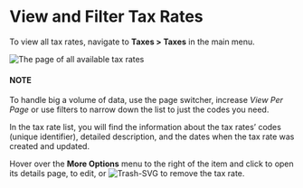 # View and Filter Tax Rates

<!-- begin -->

To view all tax rates, navigate to **Taxes > Taxes** in the main menu.

![The page of all available tax rates](user/img/taxes/tax_rates_all.png)

#### NOTE
To handle big a volume of data, use the page switcher, increase *View Per Page* or use filters to narrow down the list to just the codes you need.

In the tax rate list, you will find the information about the tax rates’ codes (unique identifier), detailed description, and the dates when the tax rate was created and updated.

Hover over the <i class="fa fa-ellipsis-h fa-lg" aria-hidden="true"></i> **More Options** menu to the right of the item and click <i class="fa fa-eye fa-lg" aria-hidden="true"></i> to open its details page, <i class="fa fa-edit fa-lg" aria-hidden="true"></i> to edit, or  ![Trash-SVG](_themes/sphinx_rtd_theme/static/svg-icons/trash.svg) to remove the tax rate.

<!-- stop -->
<!-- fa-bars = fa-navicon -->
<!-- Ic Tiles is used as Set As Default in saved views, and as tiles in display layout options -->
<!-- IcPencil refers to Rename in Commerce and Inline Editing in CRM -->
<!-- Check mark in the square. -->
<!-- SortDesc is also used as drop-down arrow -->
<!-- A -->
<!-- B -->
<!-- C -->
<!-- D -->
<!-- E -->
<!-- F -->
<!-- G -->
<!-- H -->
<!-- I -->
<!-- L -->
<!-- M -->
<!-- P -->
<!-- R -->
<!-- S -->
<!-- T -->
<!-- U -->
<!-- Z -->
